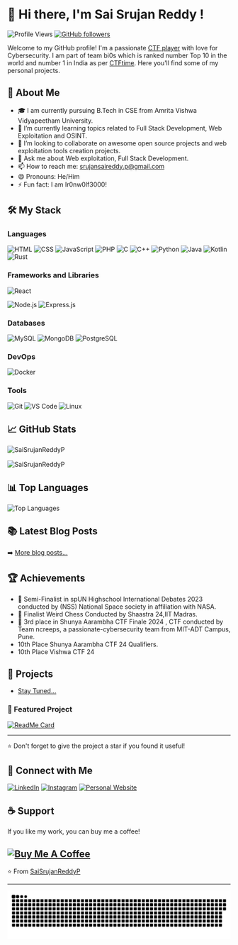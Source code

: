 # 👋 Hi there, I'm Sai Srujan Reddy !

![Profile Views](https://komarev.com/ghpvc/?username=SaiSrujanReddyP&style=flat-square&color=blue) [![GitHub followers](https://img.shields.io/github/followers/SaiSrujanReddyP?label=Follow&style=social)](https://github.com/SaiSrujanReddyP/?tab=follow)

Welcome to my GitHub profile! 
I'm a passionate [CTF player](https://ctftime.org/user/176882) with love for Cybersecurity. I am part of team bi0s which is ranked number Top 10 in the world and number 1 in India as per [CTFtime](https://ctftime.org/team/662).
Here you'll find some of my personal<!-- and collaborative--> projects.

## 🚀 About Me

- 🎓 I am currently pursuing B.Tech in CSE from Amrita Vishwa Vidyapeetham University.
- 🌱 I’m currently learning topics related to Full Stack Development, Web Exploitation and OSINT.
- 👯 I’m looking to collaborate on awesome open source projects and web exploitation tools creation projects.
- 💬 Ask me about Web exploitation, Full Stack Development.
- 📫 How to reach me: srujansaireddy.p@gmail.com
- 😄 Pronouns: He/Him
- ⚡ Fun fact: I am Ir0nw0lf3000!

## 🛠 My Stack

### Languages
![HTML](https://img.shields.io/badge/-HTML-black?style=flat-square&logo=html5)
![CSS](https://img.shields.io/badge/-CSS-black?style=flat-square&logo=css3)
![JavaScript](https://img.shields.io/badge/-JavaScript-black?style=flat-square&logo=javascript)
![PHP](https://img.shields.io/badge/-PHP-black?style=flat-square&logo=php)
![C](https://img.shields.io/badge/-C-black?style=flat-square&logo=c)
![C++](https://img.shields.io/badge/-C++-black?style=flat-square&logo=c%2B%2B)
![Python](https://img.shields.io/badge/-Python-black?style=flat-square&logo=python)
![Java](https://img.shields.io/badge/-Java-black?style=flat-square&logo=java)
![Kotlin](https://img.shields.io/badge/-Kotlin-black?style=flat-square&logo=kotlin)
![Rust](https://img.shields.io/badge/-Rust-black?style=flat-square&logo=rust)



### Frameworks and Libraries
![React](https://img.shields.io/badge/-React-black?style=flat-square&logo=react)
<!--![Laravel](https://img.shields.io/badge/-Laravel-black?style=flat-square&logo=laravel)-->
![Node.js](https://img.shields.io/badge/-Node.js-black?style=flat-square&logo=node.js)
![Express.js](https://img.shields.io/badge/-Express.js-black?style=flat-square&logo=express)

### Databases
![MySQL](https://img.shields.io/badge/-MySQL-black?style=flat-square&logo=mysql)
![MongoDB](https://img.shields.io/badge/-MongoDB-black?style=flat-square&logo=mongodb)
![PostgreSQL](https://img.shields.io/badge/-PostgreSQL-black?style=flat-square&logo=postgresql)

### DevOps
![Docker](https://img.shields.io/badge/-Docker-black?style=flat-square&logo=docker)
<!--![Jenkins](https://img.shields.io/badge/-Jenkins-black?style=flat-square&logo=jenkins)-->

### Tools
![Git](https://img.shields.io/badge/-Git-black?style=flat-square&logo=git)
![VS Code](https://img.shields.io/badge/-VS%20Code-black?style=flat-square&logo=visual-studio-code)
![Linux](https://img.shields.io/badge/-Linux-black?style=flat-square&logo=linux)


## 📈 GitHub Stats

![SaiSrujanReddyP](https://github-readme-stats.vercel.app/api?username=SaiSrujanReddyP&show_icons=true&theme=radical)

<p><img align="center" src="https://github-readme-streak-stats.herokuapp.com/?user=SaiSrujanReddyP&" alt="SaiSrujanReddyP" /></p>

## 📊 Top Languages

![Top Languages](https://github-readme-stats.vercel.app/api/top-langs/?username=SaiSrujanReddyP&layout=compact&theme=radical)

## 📚 Latest Blog Posts
<!-- BLOG-POST-LIST:START -->

<!-- BLOG-POST-LIST:END -->

➡️ [More blog posts...](https://medium.com/@srujansaireddy.p)

## 🏆 Achievements

- 🥇 Semi-Finalist in spUN Highschool International Debates 2023 conducted by (NSS) National Space society in affiliation with NASA.
- 🥈 Finalist Weird Chess Conducted by Shaastra 24,IIT Madras.
- 🥉 3rd place in Shunya Aarambha CTF Finale 2024 , CTF conducted by Team ncreeps, a passionate-cybersecurity team from MIT-ADT Campus, Pune.
-    10th Place Shunya Aarambha CTF 24 Qualifiers.
-    10th Place Vishwa CTF 24
<!-- - 🥉 [Achievement 3]-->

## 📂 Projects
- [Stay Tuned...](https://github.com/) 

### 📌 Featured Project

[![ReadMe Card](https://github-readme-stats.vercel.app/api/pin/?username=SaiSrujanReddyP&repo=write-up&theme=radical)](https://github.com/SaiSrujanReddyP/OnlineCTF-Writeups)

---

⭐️ Don't forget to give the project a star if you found it useful!

<!--### 🗂️ Other Projects

- [Project 1](https://github.com/SaiSrujanReddyP/): 
<!-- - [Project 2](https://github.com/SaiSrujanReddyP/): Brief description - [Project 3](https://github.com/SaiSrujanReddyP/): Brief description-->

## 🔗 Connect with Me

[![LinkedIn](https://img.shields.io/badge/-LinkedIn-blue?style=flat-square&logo=linkedin&logoColor=white)](www.linkedin.com/in/pothamsetti-sai-srujan-reddy)
[![Instagram](https://img.shields.io/badge/-Instagram-blue?style=flat-square&logo=instagram&logoColor=white)](https://www.instagram.com/naruto_ak77/)
[![Personal Website](https://img.shields.io/badge/-Website-blue?style=flat-square&logo=website&logoColor=white)](https://SaiSrujanReddyP.github.io)

## ☕️ Support

If you like my work, you can buy me a coffee!

[![Buy Me A Coffee](https://img.shields.io/badge/Buy%20Me%20A%20Coffee-yellow?style=flat-square&logo=buy-me-a-coffee&logoColor=white)](https://buymeacoffee.com/saisrujanreddyp)
---

⭐️ From [SaiSrujanReddyP](https://github.com/SaiSrujanReddyP)

---
<p align="center">
 <img width="1000" src="assets/github-snake.svg" alt="snake"/>
</p>

